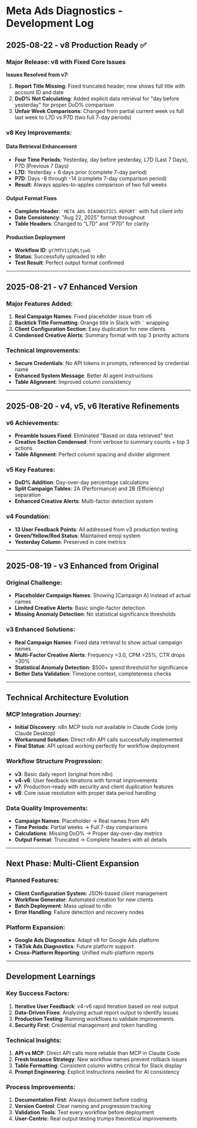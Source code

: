 # Meta Ads Diagnostics - Development Log

## 2025-08-22 - v8 Production Ready ✅

### Major Release: v8 with Fixed Core Issues

**Issues Resolved from v7:**
1. **Report Title Missing**: Fixed truncated header, now shows full title with account ID and date
2. **DoD% Not Calculating**: Added explicit data retrieval for "day before yesterday" for proper DoD% comparison
3. **Unfair Week Comparisons**: Changed from partial current week vs full last week to L7D vs P7D (two full 7-day periods)

### v8 Key Improvements:

#### Data Retrieval Enhancement
- **Four Time Periods**: Yesterday, day before yesterday, L7D (Last 7 Days), P7D (Previous 7 Days)
- **L7D**: Yesterday + 6 days prior (complete 7-day period)
- **P7D**: Days -8 through -14 (complete 7-day comparison period)
- **Result**: Always apples-to-apples comparison of two full weeks

#### Output Format Fixes
- **Complete Header**: `` `META ADS DIAGNOSTICS REPORT` `` with full client info
- **Date Consistency**: "Aug 22, 2025" format throughout
- **Table Headers**: Changed to "L7D" and "P7D" for clarity

#### Production Deployment
- **Workflow ID**: `gY7MTV11ZqRLtywG`
- **Status**: Successfully uploaded to n8n
- **Test Result**: Perfect output format confirmed

---

## 2025-08-21 - v7 Enhanced Version

### Major Features Added:
1. **Real Campaign Names**: Fixed placeholder issue from v6
2. **Backtick Title Formatting**: Orange title in Slack with `` ` `` wrapping
3. **Client Configuration Section**: Easy duplication for new clients
4. **Condensed Creative Alerts**: Summary format with top 3 priority actions

### Technical Improvements:
- **Secure Credentials**: No API tokens in prompts, referenced by credential name
- **Enhanced System Message**: Better AI agent instructions
- **Table Alignment**: Improved column consistency

---

## 2025-08-20 - v4, v5, v6 Iterative Refinements

### v6 Achievements:
- **Preamble Issues Fixed**: Eliminated "Based on data retrieved" text
- **Creative Section Condensed**: From verbose to summary counts + top 3 actions
- **Table Alignment**: Perfect column spacing and divider alignment

### v5 Key Features:
- **DoD% Addition**: Day-over-day percentage calculations
- **Split Campaign Tables**: 2A (Performance) and 2B (Efficiency) separation
- **Enhanced Creative Alerts**: Multi-factor detection system

### v4 Foundation:
- **13 User Feedback Points**: All addressed from v3 production testing
- **Green/Yellow/Red Status**: Maintained emoji system
- **Yesterday Column**: Preserved in core metrics

---

## 2025-08-19 - v3 Enhanced from Original

### Original Challenge:
- **Placeholder Campaign Names**: Showing [Campaign A] instead of actual names
- **Limited Creative Alerts**: Basic single-factor detection
- **Missing Anomaly Detection**: No statistical significance thresholds

### v3 Enhanced Solutions:
- **Real Campaign Names**: Fixed data retrieval to show actual campaign names
- **Multi-Factor Creative Alerts**: Frequency >3.0, CPM >25%, CTR drops >30%
- **Statistical Anomaly Detection**: $500+ spend threshold for significance
- **Better Data Validation**: Timezone context, completeness checks

---

## Technical Architecture Evolution

### MCP Integration Journey:
- **Initial Discovery**: n8n MCP tools not available in Claude Code (only Claude Desktop)
- **Workaround Solution**: Direct n8n API calls successfully implemented
- **Final Status**: API upload working perfectly for workflow deployment

### Workflow Structure Progression:
- **v3**: Basic daily report (original from n8n)
- **v4-v6**: User feedback iterations with format improvements
- **v7**: Production-ready with security and client duplication features
- **v8**: Core issue resolution with proper data period handling

### Data Quality Improvements:
- **Campaign Names**: Placeholder → Real names from API
- **Time Periods**: Partial weeks → Full 7-day comparisons
- **Calculations**: Missing DoD% → Proper day-over-day metrics
- **Output Format**: Truncated → Complete headers with all details

---

## Next Phase: Multi-Client Expansion

### Planned Features:
- **Client Configuration System**: JSON-based client management
- **Workflow Generator**: Automated creation for new clients
- **Batch Deployment**: Mass upload to n8n
- **Error Handling**: Failure detection and recovery nodes

### Platform Expansion:
- **Google Ads Diagnostics**: Adapt v8 for Google Ads platform
- **TikTok Ads Diagnostics**: Future platform support
- **Cross-Platform Reporting**: Unified multi-platform reports

---

## Development Learnings

### Key Success Factors:
1. **Iterative User Feedback**: v4-v6 rapid iteration based on real output
2. **Data-Driven Fixes**: Analyzing actual report output to identify issues
3. **Production Testing**: Running workflows to validate improvements
4. **Security First**: Credential management and token handling

### Technical Insights:
1. **API vs MCP**: Direct API calls more reliable than MCP in Claude Code
2. **Fresh Instance Strategy**: New workflow names prevent rollback issues
3. **Table Formatting**: Consistent column widths critical for Slack display
4. **Prompt Engineering**: Explicit instructions needed for AI consistency

### Process Improvements:
1. **Documentation First**: Always document before coding
2. **Version Control**: Clear naming and progression tracking
3. **Validation Tools**: Test every workflow before deployment
4. **User-Centric**: Real output testing trumps theoretical improvements